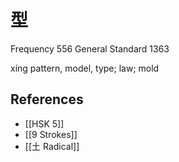 # 型
Frequency 556
General Standard 1363

xíng
pattern, model, type; law; mold

## References
- [[HSK 5]]
- [[9 Strokes]]
- [[土 Radical]]